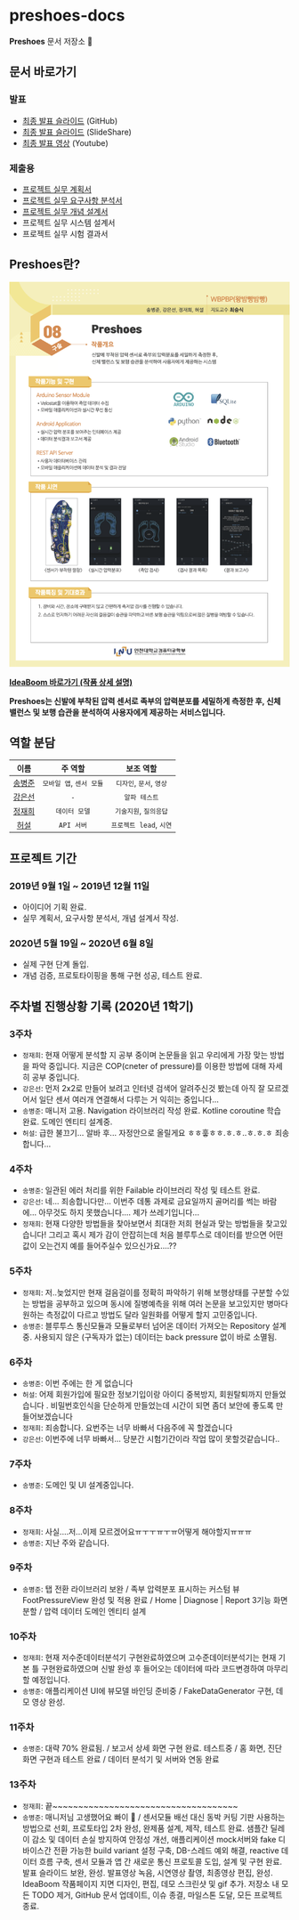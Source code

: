 # preshoes-docs

**Preshoes** 문서 저장소 📝 

## 문서 바로가기

### 발표

- [최종 발표 슬라이드](slides/Preshoes.pptx) (GitHub)
- [최종 발표 슬라이드](https://www.slideshare.net/ByeongJunSong2/preshoes-235262973) (SlideShare)
- [최종 발표 영상](https://youtu.be/JYdxtOJ4cAg) (Youtube)

### 제출용

- [프로젝트 실무 계획서](formed/plan.md)
- [프로젝트 실무 요구사항 분석서](formed/requirements.md)
- [프로젝트 실무 개념 설계서](formed/concepts.md)
- 프로젝트 실무 시스템 설계서
- 프로젝트 실무 시험 결과서

## Preshoes란?

![Poster](images/Preshoes.png)

**[IdeaBoom 바로가기 (작품 상세 설명)](http://www.ideaboom.net/page/project_detail.php?seq=1673)**

**Preshoes는 신발에 부착된 압력 센서로 족부의 압력분포를 세밀하게 측정한 후, 신체 밸런스 및 보행 습관을 분석하여 사용자에게 제공하는 서비스입니다.**

## 역할 분담

| 이름  |  주 역할  | 보조 역할 |
|:----:|:-------:|:-------:|
| [송병준](https://github.com/dobbi030) | `모바일 앱`, `센서 모듈` | `디자인`, `문서`, `영상` |
| [강은선](https://github.com/dobbi030) | `-` | `알파 테스트` |
| [정재희](https://github.com/Jungjaehee) | `데이터 모델` | `기술지원`, `질의응답` |
| [허설](https://github.com/hseol)  | `API 서버` | `프로젝트 lead`, `시연` |

## 프로젝트 기간

### 2019년 9월 1일 ~ 2019년 12월 11일

- 아이디어 기획 완료.
- 실무 계획서, 요구사항 분석서, 개념 설계서 작성.

### 2020년 5월 19일 ~ 2020년 6월 8일

- 실제 구현 단계 돌입.
- 개념 검증, 프로토타이핑을 통해 구현 성공, 테스트 완료.

## 주차별 진행상황 기록 (2020년 1학기)

### 3주차
- `정재희`: 현재 어떻게 분석할 지 공부 중이며 논문들을 읽고 우리에게 가장 맞는 방법을 파악 중입니다. 지금은 COP(cneter of pressure)를 이용한 방법에 대해 자세히 공부 중입니다.
- `강은선`: 먼저 2x2로 만들어 보려고 인터넷 검색어 알려주신것 봤는데 아직 잘 모르겠어서 일단 센서 여러개 연결해서 다루는 거 익히는 중입니다...
- `송병준`: 매니저 고용. Navigation 라이브러리 작성 완료. Kotline coroutine 학습 완료. 도메인 엔티티 설계중.
- `허설`: 급한 불끄기... 알바 후... 자정안으로 올릴게요 ㅎㅎ훟ㅎㅎ.ㅎ.ㅎ..ㅎ.ㅎ.ㅎ 죄송합니다...

### 4주차
- `송병준`: 일관된 에러 처리를 위한 Failable 라이브러리 작성 및 테스트 완료.
- `강은선`: 네... 죄송합니다만... 이번주 데통 과제로 금요일까지 골머리를 썩는 바람에... 아무것도 하지 못했습니다.... 제가 쓰레기입니다...
- `정재희`: 현재 다양한 방법들을 찾아보면서 최대한 저희 현실과 맞는 방법들을 찾고있습니다! 그리고 혹시 제가 감이 안잡히는데 처음 블루투스로 데이터를 받으면 어떤 값이 오는건지 예를 들어주실수 있으신가요....??

### 5주차
- `정재희`: 저..늦었지만 현재 걸음걸이를 정확히 파악하기 위해 보행상태를 구분할 수있는 방법을 공부하고 있으며 동시에 질병예측을 위해 여러 논문을 보고있지만 병마다 원하는 측정값이 다르고 방법도 달라 일원화를 어떻게 할지 고민중입니다.
- `송병준`: 블루투스 통신모듈과 모듈로부터 넘어온 데이터 가져오는 Repository 설계중. 사용되지 않은 (구독자가 없는) 데이터는 back pressure 없이 바로 소멸됨.

### 6주차
- `송병준`: 이번 주에는 한 게 없습니다
- `허설`: 어제 회원가입에 필요한 정보기입이랑 아이디 중복방지, 회원탈퇴까지 만들었습니다 . 비밀번호인식을 단순하게 만들었는데 시간이 되면 좀더 보안에 좋도록 만들어보겠습니다
- `정재희`: 죄송합니다. 요번주는 너무 바빠서 다음주에 꼭 할겠습니다
- `강은선`: 이번주에 너무 바빠서... 당분간 시험기간이라 작업 많이 못할것같습니다..

### 7주차
- `송병준`: 도메인 및 UI 설계중입니다.

### 8주차
- `정재희`: 사실....저...이제 모르겠어요ㅠㅜㅜㅠㅜㅠ어떻게 해야할지ㅠㅠㅠ
- `송병준`: 지난 주와 같습니다.

### 9주차
- `송병준`: 탭 전환 라이브러리 보완 / 족부 압력분포 표시하는 커스텀 뷰 FootPressureView 완성 및 적용 완료 / Home | Diagnose | Report 3기능 화면 분할 / 압력 데이터 도메인 엔티티 설계

### 10주차
- `정재희`: 현재 저수준데이터분석기 구현완료하였으며 고수준데이터분석기는 현재 기본 틀 구현완료하였으며 신발 완성 후 들어오는 데이터에 따라 코드변경하여 마무리할 예정입니다.
- `송병준`: 애플리케이션 UI에 뷰모델 바인딩 준비중 / FakeDataGenerator 구현, 데모 영상 완성.

### 11주차
- `송병준`: 대략 70% 완료됨. / 보고서 상세 화면 구현 완료. 테스트중 / 홈 화면, 진단 화면 구현과 테스트 완료 / 데이터 분석기 및 서버와 연동 완료

### 13주차
- `정재희`: 끝~~~~~~~~~~~~~~~~~~~~~~~~~~~~~~~~~~~~
- `송병준`: 매니저님 고생했어요 빠이 :wave: / 센서모듈 배선 대신 동박 커팅 기판 사용하는 방법으로 선회, 프로토타입 2차 완성, 완제품 설계, 제작, 테스트 완료. 샘플간 딜레이 감소 및 데이터 손실 방지하여 안정성 개선, 애플리케이션 mock서버와 fake 디바이스간 전환 가능한 build variant 설정 구축, DB-스레드 예외 해결, reactive 데이터 흐름 구축, 센서 모듈과 앱 간 새로운 통신 프로토콜 도입, 설계 및 구현 완료. 발표 슬라이드 보완, 완성. 발표영상 녹음, 시연영상 촬영, 최종영상 편집, 완성. IdeaBoom 작품페이지 지면 디자인, 편집, 데모 스크린샷 및 gif 추가. 저장소 내 모든 TODO 제거, GitHub 문서 업데이트, 이슈 종결, 마일스톤 도달, 모든 프로젝트 종료.





